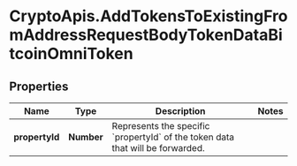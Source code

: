 # CryptoApis.AddTokensToExistingFromAddressRequestBodyTokenDataBitcoinOmniToken

## Properties

Name | Type | Description | Notes
------------ | ------------- | ------------- | -------------
**propertyId** | **Number** | Represents the specific &#x60;propertyId&#x60; of the token data that will be forwarded. | 


